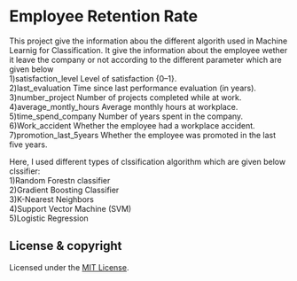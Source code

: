 # Employee Retention Rate
This project give the information abou the different algorith used in Machine Learnig for Classification. It give the information about the employee wether it leave the company or not according to the different parameter which are given below
    <br>1)satisfaction_level       Level of satisfaction {0–1}.
    <br>2)last_evaluation          Time since last performance evaluation (in years).
    <br>3)number_project           Number of projects completed while at work.
    <br>4)average_montly_hours     Average monthly hours at workplace.
    <br>5)time_spend_company       Number of years spent in the company.
    <br>6)Work_accident            Whether the employee had a workplace accident.
    <br>7)promotion_last_5years    Whether the employee was promoted in the last five years.<l>
    
Here, I used different types of clssification algorithm which are given below clssifier:
    <br>1)Random Forestn classifier
    <br>2)Gradient Boosting Classifier
    <br>3)K-Nearest Neighbors
    <br>4)Support Vector Machine (SVM)
    <br>5)Logistic Regression

## License & copyright
Licensed under the [MIT License](LICENSE).
